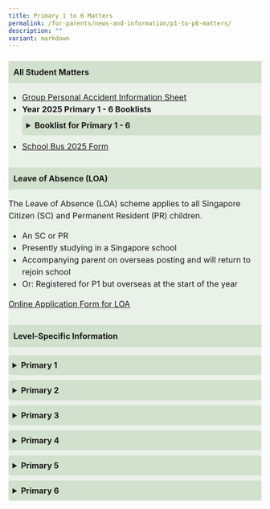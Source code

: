 ```yaml
---
title: Primary 1 to 6 Matters
permalink: /for-parents/news-and-information/p1-to-p6-matters/
description: ""
variant: markdown
---
```

<div style="background-color: #eaf1e9; padding: 0px; border-radius: 0px; font-size: 16px; line-height: 1.5;">
  <style>
    .student-info * {
      font-size: 16px;
    }
    .student-info h3 {
      font-size: unset;
    }
  </style>

  <div class="student-info">
    <h3 style="background-color: #d2e1ce; padding: 10px;">All Student Matters</h3>
    <ul>
      <li><a rel="noopener noreferrer nofollow" target="_blank" href="/files/2025/Product_Fact_Sheet__Year_2025_.pdf"> Group Personal Accident Information Sheet </a></li>
      <li><strong>Year 2025 Primary 1 - 6 Booklists</strong>
        <details style="margin-bottom: 10px;">
          <summary style="font-weight: bold; cursor: pointer; padding: 8px; background-color: #d2e1ce; border-radius: 5px;">Booklist for Primary 1 - 6</summary>
          <ul style="margin-top: 10px; padding-left: 20px;">
            <li><a rel="noopener nofollow" target="_blank" href="/files/2025/Booklists/P1_BOOKLIST.pdf">Primary 1</a></li>
            <li><a rel="noopener nofollow" target="_blank" href="/files/2025/Booklists/P2_BOOKLIST.pdf">Primary 2</a></li>
            <li><a rel="noopener nofollow" target="_blank" href="/files/2025/Booklists/P3_BOOKLIST.pdf">Primary 3</a></li>
            <li><a rel="noopener nofollow" target="_blank" href="/files/2025/Booklists/P4_BOOKLIST.pdf">Primary 4</a></li>
            <li><a rel="noopener nofollow" target="_blank" href="/files/2025/Booklists/P5_BOOKLIST.pdf">Primary 5 Standard</a></li>
            <li><a rel="noopener nofollow" target="_blank" href="/files/2025/Booklists/P5__FDN_.pdf">Primary 5 Foundation</a></li>
            <li><a rel="noopener nofollow" target="_blank" href="/files/2025/Booklists/P6_BOOKLIST.pdf">Primary 6 Standard</a></li>
            <li><a rel="noopener nofollow" target="_blank" href="/files/2025/Booklists/P6__FDN_.pdf">Primary 6 Foundation</a></li>
          </ul>
        </details>
      </li>
      <li><a rel="noopener noreferrer nofollow" target="_blank" href="/files/2025/Binder_Bus_2025.pdf">School Bus 2025 Form</a></li>
    </ul>
    <h3 style="margin-top: 30px; background-color: #d2e1ce; padding: 10px;">Leave of Absence (LOA)</h3>
    <p>The Leave of Absence (LOA) scheme applies to all Singapore Citizen (SC) and Permanent Resident (PR) children.</p>
    <ul>
      <li>An SC or PR</li>
      <li>Presently studying in a Singapore school</li>
      <li>Accompanying parent on overseas posting and will return to rejoin school</li>
      <li>Or: Registered for P1 but overseas at the start of the year</li>
    </ul>
<a rel="noopener noreferrer nofollow" target="_blank" href="https://form.gov.sg/#!/61023b016bd2f30011b37e2a">Online Application Form for LOA</a>
    <h3 style="margin-top: 30px; background-color: #d2e1ce; padding: 10px;">Level-Specific Information</h3>
    <details style="margin-bottom: 10px;">
      <summary style="font-weight: bold; cursor: pointer; padding: 8px; background-color: #d2e1ce; border-radius: 5px;">Primary 1</summary>
      <ul style="margin-top: 10px; padding-left: 20px;">
        <li><a rel="noopener nofollow" target="_blank" href="/files/2025/2024_P1_Orientation_FINAL.pdf">P1 Orientation Slides</a></li>
        <li><a rel="noopener nofollow" target="_blank" href="/files/2025/FPPS Connects/P1_Total_Curriculum_Briefing_2025.pdf">P1 Total Curriculum Briefing</a></li>
      </ul>
    </details>
    <details style="margin-bottom: 10px;">
      <summary style="font-weight: bold; cursor: pointer; padding: 8px; background-color: #d2e1ce; border-radius: 5px;">Primary 2</summary>
      <ul style="margin-top: 10px; padding-left: 20px;">
        <li><a rel="noopener nofollow" target="_blank" href="/files/2025/FPPS Connects/P2_Total_Curriculum_Briefing_2025.pdf">P2 Total Curriculum Briefing</a></li>
      </ul>
    </details>
    <details style="margin-bottom: 10px;">
      <summary style="font-weight: bold; cursor: pointer; padding: 8px; background-color: #d2e1ce; border-radius: 5px;">Primary 3</summary>
      <ul style="margin-top: 10px; padding-left: 20px;">
        <li><a rel="noopener nofollow" target="_blank" href="/files/2025/FPPS Connects/2025_P3___P4_FPPS_Connects_13_Mar.pdf">P3 FPPS Connects</a></li>
      </ul>
    </details>
    <details style="margin-bottom: 10px;">
      <summary style="font-weight: bold; cursor: pointer; padding: 8px; background-color: #d2e1ce; border-radius: 5px;">Primary 4</summary>
      <ul style="margin-top: 10px; padding-left: 20px;">
        <li><a rel="noopener nofollow" target="_blank" href="/files/2025/FPPS Connects/2025_P3___P4_FPPS_Connects_13_Mar.pdf">P4 FPPS Connects</a></li>
      </ul>
    </details>
    <details style="margin-bottom: 10px;">
      <summary style="font-weight: bold; cursor: pointer; padding: 8px; background-color: #d2e1ce; border-radius: 5px;">Primary 5</summary>
      <ul style="margin-top: 10px; padding-left: 20px;">
        <li><a rel="noopener nofollow" target="_blank" href="/files/2025/FPPS Connects/2025_P5_FPPS_Connects_28_Mar.pdf">P5 FPPS Connects</a></li>
      </ul>
    </details>
    <details>
      <summary style="font-weight: bold; cursor: pointer; padding: 8px; background-color: #d2e1ce; border-radius: 5px;">Primary 6</summary>
      <ul style="margin-top: 10px; padding-left: 20px;">
        <li><a rel="noopener nofollow" target="_blank" href="/files/2025/FPPS Connects/2025_P6_FPPS_Connects_14_Mar.pdf">P6 FPPS Connects</a></li>
      </ul>
    </details>
  </div>
</div>